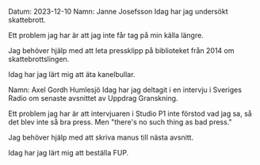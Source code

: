 Datum: 2023-12-10
Namn: Janne Josefsson
Idag har jag undersökt skattebrott.

Ett problem jag har är att jag inte får tag på min källa längre.

Jag behöver hjälp med att leta pressklipp på biblioteket från 2014 om skattebrottslingen.

Idag har jag lärt mig att äta kanelbullar.

Namn: Axel Gordh Humlesjö
Idag har jag deltagit i en intervju i Sveriges Radio om senaste avsnittet av Uppdrag Granskning.

Ett problem jag har är att intervjuaren i Studio P1 inte förstod vad jag sa, så det blev inte så bra press. Men "there's no such thing as bad press."

Jag behöver hjälp med att skriva manus till nästa avsnitt.

Idag har jag lärt mig att beställa FUP.
